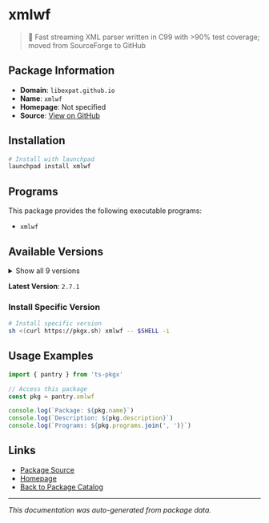# xmlwf

> :herb: Fast streaming XML parser written in C99 with >90% test coverage; moved from SourceForge to GitHub

## Package Information

- **Domain**: `libexpat.github.io`
- **Name**: `xmlwf`
- **Homepage**: Not specified
- **Source**: [View on GitHub](https://github.com/pkgxdev/pantry/tree/main/projects/libexpat.github.io/package.yml)

## Installation

```bash
# Install with launchpad
launchpad install xmlwf
```

## Programs

This package provides the following executable programs:

- `xmlwf`

## Available Versions

<details>
<summary>Show all 9 versions</summary>

- `2.7.1`, `2.7.0`, `2.6.4`, `2.6.3`, `2.6.2`
- `2.6.1`, `2.6.0`, `2.5.0`, `2.4.9`

</details>

**Latest Version**: `2.7.1`

### Install Specific Version

```bash
# Install specific version
sh <(curl https://pkgx.sh) xmlwf -- $SHELL -i
```

## Usage Examples

```typescript
import { pantry } from 'ts-pkgx'

// Access this package
const pkg = pantry.xmlwf

console.log(`Package: ${pkg.name}`)
console.log(`Description: ${pkg.description}`)
console.log(`Programs: ${pkg.programs.join(', ')}`)
```

## Links

- [Package Source](https://github.com/pkgxdev/pantry/tree/main/projects/libexpat.github.io/package.yml)
- [Homepage](#)
- [Back to Package Catalog](../package-catalog.md)

---

*This documentation was auto-generated from package data.*
